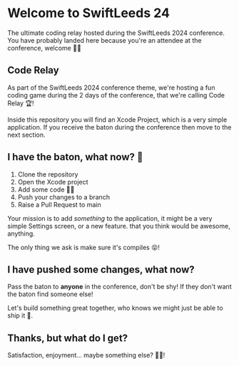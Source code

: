 
# Welcome to SwiftLeeds 24

The ultimate coding relay hosted during the SwiftLeeds 2024 conference. You have probably landed here because you're an attendee at the conference, welcome 🙏🏼

## Code Relay

As part of the SwiftLeeds 2024 conference theme, we're hosting a fun coding game during the 2 days of the conference, that we're calling Code Relay 🏆!

Inside this repository you will find an Xcode Project, which is a very simple application. If you receive the baton during the conference then move to the next section.

## I have the baton, what now? 👀

1. Clone the repository
2. Open the Xcode project
3. Add some code 👩‍💻
4. Push your changes to a branch
5. Raise a Pull Request to main

Your mission is to add _something_ to the application, it might be a very simple Settings screen, or a new feature. that you think would be awesome, anything.

The only thing we ask is make sure it's compiles 😝!

## I have pushed some changes, what now?

Pass the baton to **anyone** in the conference, don't be shy! If they don't want the baton find someone else!

Let's build something great together, who knows we might just be able to ship it 🚢.

## Thanks, but what do I get?

Satisfaction, enjoyment... maybe something else? 🤟🏼!
